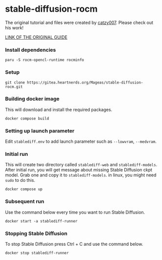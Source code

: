 # stable-diffusion-rocm

The original tutorial and files were created by [catzy007](https://github.com/catzy007). Please check out his work!

[LINK OF THE ORIGINAL GUIDE](https://github.com/AUTOMATIC1111/stable-diffusion-webui/discussions/5049)

### Install dependencies

```
paru -S rocm-opencl-runtime rocminfo
```

### Setup

```
git clone https://gitea.heartnerds.org/Mageas/stable-diffusion-rocm.git
```

### Building docker image

This will download and install the required packages.

```
docker compose build
```

### Setting up launch parameter

Edit `stablediff.env` to add launch parameter such as `--lowvram`, `--medvram`.

### Initial run

This will create two directory called `stablediff-web` and `stablediff-models`.
After initial run, you will get message about missing Stable Diffusion ckpt model.
Grab one and copy it to `stablediff-models`. in linux, you might need `sudo` to
do this.

```
docker compose up
```

### Subsequent run

Use the command below every time you want to run Stable Diffusion.

```
docker start -a stablediff-runner
```

### Stopping Stable Diffusion

To stop Stable Diffusion press Ctrl + C and use the command below.

```
docker stop stablediff-runner
```
